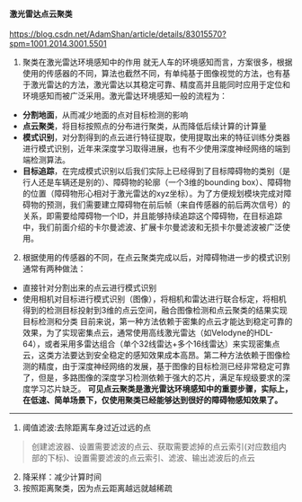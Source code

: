 #### 激光雷达点云聚类

https://blog.csdn.net/AdamShan/article/details/83015570?spm=1001.2014.3001.5501

1. 聚类在激光雷达环境感知中的作用
 就无人车的环境感知而言，方案很多，根据使用的传感器的不同，算法也截然不同，有单纯基于图像视觉的方法，也有基于激光雷达的方法，激光雷达以其稳定可靠、精度高并且能同时应用于定位和环境感知而被广泛采用。激光雷达环境感知一般的流程为：
* **分割地面**，从而减少地面的点对目标检测的影响
* **点云聚类**，将目标按照点的分布进行聚类，从而降低后续计算的计算量
* **模式识别**，对分割得到的点云进行特征提取，使用提取出来的特征训练分类器进行模式识别，近年来深度学习取得进展，也有不少使用深度神经网络的端到端检测算法。
* **目标追踪**，在完成模式识别以后我们实际上已经得到了目标障碍物的类别（是行人还是车辆还是别的）、障碍物的轮廓（一个3维的bounding box）、障碍物的位置（障碍物形心相对于激光雷达的xyz坐标）。为了方便规划模块完成对障碍物的预测，我们需要建立障碍物在前后帧（来自传感器的前后两次信号）的关系，即需要给障碍物一个ID，并且能够持续追踪这个障碍物，在目标追踪中，我们前面介绍的卡尔曼滤波、扩展卡尔曼滤波和无损卡尔曼滤波被广泛使用。
2. 根据使用的传感器的不同，在点云聚类完成以后，对障碍物进一步的模式识别通常有两种做法：
* 直接针对分割出来的点云进行模式识别
* 使用相机对目标进行模式识别（图像），将相机和雷达进行联合标定，将相机得到的检测目标投射到3维的点云空间，融合图像检测和点云聚类的结果实现目标检测和分类
目前来说，第一种方法依赖于密集的点云才能达到稳定可靠的效果，为了实现密集点云，通常使用高线激光雷达（如Velodyne的HDL-64），或者采用多雷达组合（单个32线雷达+多个16线雷达）来实现密集点云，这类方法要达到安全稳定的感知效果成本高昂。第二种方法依赖于图像检测的精度，由于深度神经网络的发展，基于图像的目标检测已经非常稳定可靠了，但是，多路图像的深度学习检测依赖于强大的芯片，满足车规级要求的深度学习芯片缺乏。
  **可见点云聚类是激光雷达环境感知中的重要步骤，实际上，在低速、简单场景下，仅使用聚类已经能够达到很好的障碍物感知效果了。**

---
1. 阈值滤波:去除距离车身过近过远的点
> 创建滤波器、设置需要滤波的点云、获取需要滤掉的点云索引(对应数组内部的下标)、设置需要滤波的点云索引、滤波、输出滤波后的点云

2. 降采样：减少计算时间
3. 按照距离聚类，因为点云距离越远就越稀疏
